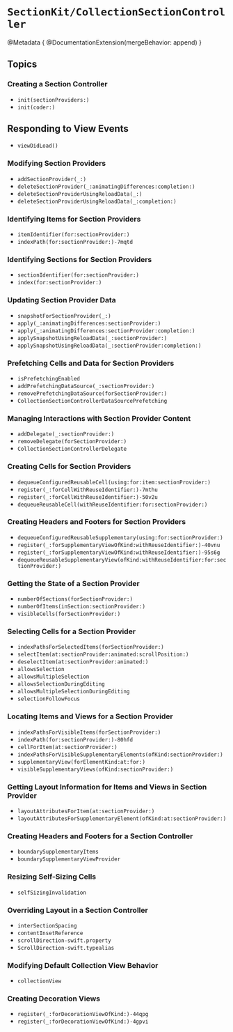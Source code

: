 # ``SectionKit/CollectionSectionController``

@Metadata {
    @DocumentationExtension(mergeBehavior: append)
}

## Topics

### Creating a Section Controller

- ``init(sectionProviders:)``
- ``init(coder:)``

## Responding to View Events

- ``viewDidLoad()``

### Modifying Section Providers

- ``addSectionProvider(_:)``
- ``deleteSectionProvider(_:animatingDifferences:completion:)``
- ``deleteSectionProviderUsingReloadData(_:)``
- ``deleteSectionProviderUsingReloadData(_:completion:)``

### Identifying Items for Section Providers

- ``itemIdentifier(for:sectionProvider:)``
- ``indexPath(for:sectionProvider:)-7mqtd``

### Identifying Sections for Section Providers

- ``sectionIdentifier(for:sectionProvider:)``
- ``index(for:sectionProvider:)``

### Updating Section Provider Data

- ``snapshotForSectionProvider(_:)``
- ``apply(_:animatingDifferences:sectionProvider:)``
- ``apply(_:animatingDifferences:sectionProvider:completion:)``
- ``applySnapshotUsingReloadData(_:sectionProvider:)``
- ``applySnapshotUsingReloadData(_:sectionProvider:completion:)``

### Prefetching Cells and Data for Section Providers

- ``isPrefetchingEnabled``
- ``addPrefetchingDataSource(_:sectionProvider:)``
- ``removePrefetchingDataSource(forSectionProvider:)``
- ``CollectionSectionControllerDataSourcePrefetching``

### Managing Interactions with Section Provider Content

- ``addDelegate(_:sectionProvider:)``
- ``removeDelegate(forSectionProvider:)``
- ``CollectionSectionControllerDelegate``

### Creating Cells for Section Providers

- ``dequeueConfiguredReusableCell(using:for:item:sectionProvider:)``
- ``register(_:forCellWithReuseIdentifier:)-7mthu``
- ``register(_:forCellWithReuseIdentifier:)-50v2u``
- ``dequeueReusableCell(withReuseIdentifier:for:sectionProvider:)``

### Creating Headers and Footers for Section Providers

- ``dequeueConfiguredReusableSupplementary(using:for:sectionProvider:)``
- ``register(_:forSupplementaryViewOfKind:withReuseIdentifier:)-40vnu``
- ``register(_:forSupplementaryViewOfKind:withReuseIdentifier:)-95s6g``
- ``dequeueReusableSupplementaryView(ofKind:withReuseIdentifier:for:sectionProvider:)``

### Getting the State of a Section Provider

- ``numberOfSections(forSectionProvider:)``
- ``numberOfItems(inSection:sectionProvider:)``
- ``visibleCells(forSectionProvider:)``

### Selecting Cells for a Section Provider

- ``indexPathsForSelectedItems(forSectionProvider:)``
- ``selectItem(at:sectionProvider:animated:scrollPosition:)``
- ``deselectItem(at:sectionProvider:animated:)``
- ``allowsSelection``
- ``allowsMultipleSelection``
- ``allowsSelectionDuringEditing``
- ``allowsMultipleSelectionDuringEditing``
- ``selectionFollowFocus``

### Locating Items and Views for a Section Provider

- ``indexPathsForVisibleItems(forSectionProvider:)``
- ``indexPath(for:sectionProvider:)-80hfd``
- ``cellForItem(at:sectionProvider:)``
- ``indexPathsForVisibleSupplementaryElements(ofKind:sectionProvider:)``
- ``supplementaryView(forElementKind:at:for:)``
- ``visibleSupplementaryViews(ofKind:sectionProvider:)``

### Getting Layout Information for Items and Views in Section Provider

- ``layoutAttributesForItem(at:sectionProvider:)``
- ``layoutAttributesForSupplementaryElement(ofKind:at:sectionProvider:)``

### Creating Headers and Footers for a Section Controller

- ``boundarySupplementaryItems``
- ``boundarySupplementaryViewProvider``

### Resizing Self-Sizing Cells

- ``selfSizingInvalidation``

### Overriding Layout in a Section Controller

- ``interSectionSpacing``
- ``contentInsetReference``
- ``scrollDirection-swift.property``
- ``ScrollDirection-swift.typealias``

### Modifying Default Collection View Behavior

- ``collectionView``

### Creating Decoration Views

- ``register(_:forDecorationViewOfKind:)-44qpg``
- ``register(_:forDecorationViewOfKind:)-4gpvi``
